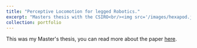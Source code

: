 ```yaml
---
title: "Perceptive Locomotion for legged Robotics."
excerpt: "Masters thesis with the CSIRO<br/><img src='/images/hexapod.jpg' width='75%'>"
collection: portfolio
---
```


This was my Master's thesis, you can read more about the paper [here](http://raabuchanan.com/publication/ral_2019).